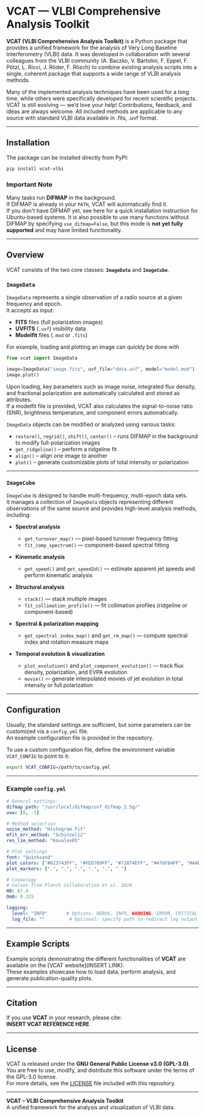# VCAT — VLBI Comprehensive Analysis Toolkit

**VCAT (VLBI Comprehensive Analysis Toolkit)** is a Python package that provides a unified framework for the analysis of Very Long Baseline Interferometry (VLBI) data. It was developed in collaboration with several colleagues from the VLBI community (A. Baczko, V. Bartolini, F. Eppel, F. Pötzl, L. Ricci, J. Röder, F. Rösch) to combine existing analysis scripts into a single, coherent package that supports a wide range of VLBI analysis methods.

Many of the implemented analysis techniques have been used for a long time, while others were specifically developed for recent scientific projects. VCAT is still evolving — we’d love your help! Contributions, feedback, and ideas are always welcome.
All included methods are applicable to any source with standard VLBI data available in .fits, .uvf format.

---

## Installation

The package can be installed directly from PyPI:

```bash
pip install vcat-vlbi
```

### Important Note

Many tasks run **DIFMAP** in the background.  
If DIFMAP is already in your `PATH`, VCAT will automatically find it.  
If you don't have DIFMAP yet, see here for a quick installation instruction for Ubuntu-based systems.
It is also possible to use many functions without DIFMAP by specifying `use_difmap=False`, but this mode is **not yet fully supported** and may have limited functionality.



---

## Overview

VCAT consists of the two core classes: **`ImageData`** and **`ImageCube`**.

### `ImageData`

`ImageData` represents a single observation of a radio source at a given frequency and epoch.  
It accepts as input:

- **FITS** files (full polarization images)  
- **UVFITS** (`.uvf`) visibility data  
- **Modelfit** files (`.mod` or `.fits`)

For example, loading and plotting an image can quickly be done with

```python
from vcat import ImageData

image=ImageData("image.fits", uvf_file="data.uvf", model="model.mod")
image.plot()
```

Upon loading, key parameters such as image noise, integrated flux density, and fractional polarization are automatically calculated and stored as attributes.  
If a modelfit file is provided, VCAT also calculates the signal-to-noise ratio (SNR), brightness temperature, and component errors automatically.

`ImageData` objects can be modified or analyzed using various tasks:

- `restore()`, `regrid()`, `shift()`, `center()` – runs DIFMAP in the background to modify full-polarization images  
- `get_ridgeline()` – perform a ridgeline fit  
- `align()` – align one image to another  
- `plot()` – generate customizable plots of total intensity or polarization

---

### `ImageCube`

`ImageCube` is designed to handle multi-frequency, multi-epoch data sets.  
It manages a collection of `ImageData` objects representing different observations of the same source and provides high-level analysis methods, including:

- **Spectral analysis**  
  - `get_turnover_map()` — pixel-based turnover frequency fitting  
  - `fit_comp_spectrum()` — component-based spectral fitting  

- **Kinematic analysis**  
  - `get_speed()` and `get_speed2d()` — estimate apparent jet speeds and perform kinematic analysis

- **Structural analysis**  
  - `stack()` — stack multiple images  
  - `fit_collimation_profile()` — fit collimation profiles (ridgeline or component-based)  

- **Spectral & polarization mapping**  
  - `get_spectral_index_map()` and `get_rm_map()` — compute spectral index and rotation measure maps  

- **Temporal evolution & visualization**  
  - `plot_evolution()` and `plot_component_evolution()` — track flux density, polarization, and EVPA evolution  
  - `movie()` — generate interpolated movies of jet evolution in total intensity or full polarization  

---

## Configuration

Usually, the standard settings are sufficient, but some parameters can be customized via a `config.yml` file.  
An example configuration file is provided in the repository.

To use a custom configuration file, define the environment variable `VCAT_CONFIG` to point to it:

```bash
export VCAT_CONFIG=/path/to/config.yml
```

---

### Example `config.yml`

```yaml
# General settings:
difmap_path: "/usr/local/difmap/uvf_difmap_2.5g/"
uvw: [0, -1]

# Method selection
noise_method: "Histogram Fit"
mfit_err_method: "Schinzel12"
res_lim_method: "Kovalev05"

# Plot settings
font: "Quicksand"
plot_colors: ["#023743FF", "#FED789FF", "#72874EFF", "#476F84FF", "#A4BED5FF", "#453947FF"]
plot_markers: [".", ".", ".", ".", ".", "."]

# Cosmology
# Values from Planck Collaboration et al. 2020
H0: 67.4
Om0: 0.315

logging:
  level: "INFO"       # Options: DEBUG, INFO, WARNING, ERROR, CRITICAL
  log_file: ""         # Optional: specify path to redirect log output to a file
```

---

## Example Scripts

Example scripts demonstrating the different functionalities of **VCAT** are available on the [VCAT website](INSERT LINK).  
These examples showcase how to load data, perform analysis, and generate publication-quality plots.

---

## Citation

If you use **VCAT** in your research, please cite:  
**INSERT VCAT REFERENCE HERE**

---

## License

VCAT is released under the **GNU General Public License v3.0 (GPL-3.0)**.  
You are free to use, modify, and distribute this software under the terms of the GPL-3.0 license.  
For more details, see the [LICENSE](LICENSE) file included with this repository.

---

**VCAT – VLBI Comprehensive Analysis Toolkit**  
A unified framework for the analysis and visualization of VLBI data.


